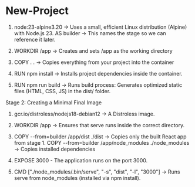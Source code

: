 # New-Project
1. node:23-alpine3.20 → Uses a small, efficient Linux distribution (Alpine) with Node.js 23.
AS builder → This names the stage so we can reference it later.

2. WORKDIR /app → Creates and sets /app as the working directory

3. COPY . . → Copies everything from your project into the container

4. RUN npm install → Installs project dependencies inside the container.

5. RUN npm run build → Runs build process: Generates optimized static files (HTML, CSS, JS) in the dist/ folder.


Stage 2: Creating a Minimal Final Image

1. gcr.io/distroless/nodejs18-debian12 → A Distroless image.

2. WORKDIR /app → Ensures that serve runs inside the correct directory.

3. COPY --from=builder /app/dist ./dist → Copies only the built React app from stage 1.
   COPY --from=builder /app/node_modules ./node_modules → Copies installed dependencies

4. EXPOSE 3000 - The application runs on the port 3000.

5. CMD ["./node_modules/.bin/serve", "-s", "dist", "-l", "3000"] -> Runs serve from node_modules (installed via npm install).
